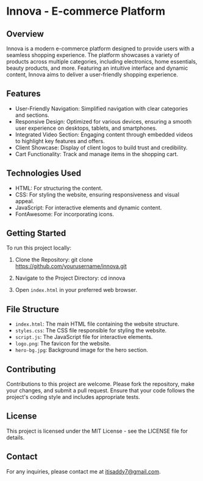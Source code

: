 # Innova - E-commerce Platform

## Overview

Innova is a modern e-commerce platform designed to provide users with a seamless shopping experience. The platform showcases a variety of products across multiple categories, including electronics, home essentials, beauty products, and more. Featuring an intuitive interface and dynamic content, Innova aims to deliver a user-friendly shopping experience.

## Features

- User-Friendly Navigation: Simplified navigation with clear categories and sections.
- Responsive Design: Optimized for various devices, ensuring a smooth user experience on desktops, tablets, and smartphones.
- Integrated Video Section: Engaging content through embedded videos to highlight key features and offers.
- Client Showcase: Display of client logos to build trust and credibility.
- Cart Functionality: Track and manage items in the shopping cart.

## Technologies Used

- HTML: For structuring the content.
- CSS: For styling the website, ensuring responsiveness and visual appeal.
- JavaScript: For interactive elements and dynamic content.
- FontAwesome: For incorporating icons.

## Getting Started

To run this project locally:

1. Clone the Repository:
   git clone https://github.com/yourusername/innova.git

2. Navigate to the Project Directory:
   cd innova

3. Open `index.html` in your preferred web browser.

## File Structure

- `index.html`: The main HTML file containing the website structure.
- `styles.css`: The CSS file responsible for styling the website.
- `script.js`: The JavaScript file for interactive elements.
- `logo.png`: The favicon for the website.
- `hero-bg.jpg`: Background image for the hero section.

## Contributing

Contributions to this project are welcome. Please fork the repository, make your changes, and submit a pull request. Ensure that your code follows the project's coding style and includes appropriate tests.

## License

This project is licensed under the MIT License - see the LICENSE file for details.

## Contact

For any inquiries, please contact me at itisaddy7@gmail.com.